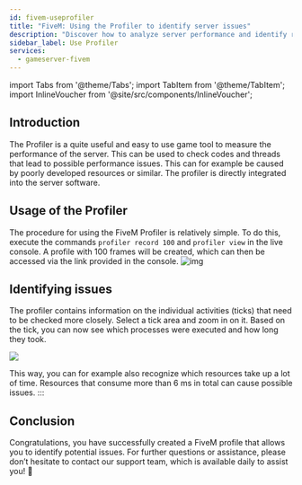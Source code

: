 ```yaml
---
id: fivem-useprofiler
title: "FiveM: Using the Profiler to identify server issues"
description: "Discover how to analyze server performance and identify resource issues with the FiveM Profiler for smoother gameplay → Learn more now"
sidebar_label: Use Profiler
services:
  - gameserver-fivem
---
```


import Tabs from '@theme/Tabs';
import TabItem from '@theme/TabItem';
import InlineVoucher from '@site/src/components/InlineVoucher';


## Introduction

The Profiler is a quite useful and easy to use game tool to measure the performance of the server. This can be used to check codes and threads that lead to possible performance issues. This can for example be caused by poorly developed resources or similar. The profiler is directly integrated into the server software. 

<InlineVoucher />

## Usage of the Profiler
The procedure for using the FiveM Profiler is relatively simple. To do this, execute the commands `profiler record 100` and `profiler view` in the live console. A profile with 100 frames will be created, which can then be accessed via the link provided in the console. ![img](https://screensaver01.zap-hosting.com/index.php/s/ZGFEaFFmgyKn8PK/preview)




## Identifying issues
The profiler contains information on the individual activities (ticks) that need to be checked  more closely. Select a tick area and zoom in on it. Based on the tick, you can now see which processes were executed and how long they took. 

![](https://screensaver01.zap-hosting.com/index.php/s/6BJozz7abRSHSj5/preview)

This way, you can for example also recognize which resources take up a lot of time. Resources that consume more than 6 ms in total can cause possible issues.
:::



## Conclusion

Congratulations, you have successfully created a FiveM profile that allows you to identify potential issues. For further questions or assistance, please don’t hesitate to contact our support team, which is available daily to assist you! 🙂

<InlineVoucher />
